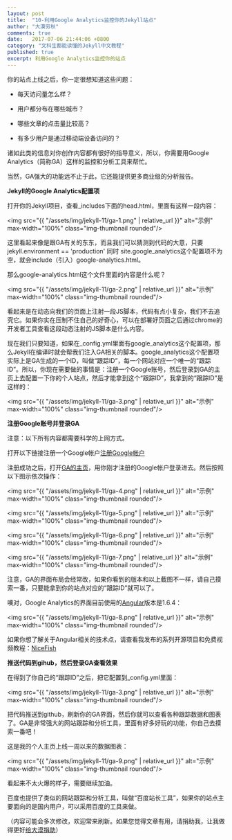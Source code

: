 ```yaml
---
layout: post
title:  "10-利用Google Analytics监控你的Jekyll站点"
author: "大漠穷秋"
comments: true
date:   2017-07-06 21:44:06 +0800
category: "文科生都能读懂的Jekyll中文教程"
published: true
excerpt: 利用Google Analytics监控你的站点
---
```


你的站点上线之后，你一定很想知道这些问题：

- 每天访问量怎么样？

- 用户都分布在哪些城市？

- 哪些文章的点击量比较高？

- 有多少用户是通过移动端设备访问的？

诸如此类的信息对你创作内容都有很好的指导意义，所以，你需要用Google Analytics（简称GA）这样的监控和分析工具来帮忙。

当然，GA强大的功能远不止于此，它还能提供更多商业级的分析报告。

**Jekyll的Google Analytics配置项**

打开你的Jekyll项目，查看_includes下面的head.html，里面有这样一段内容：

<img src="{{ "/assets/img/jekyll-11/ga-1.png" | relative_url }}" alt="示例" max-width="100%" class="img-thumbnail rounded"/>

这里看起来像是跟GA有关的东东，而且我们可以猜测到代码的大意，只要jekyll.environment == 'production' 同时 site.google_analytics这个配置项不为空，就会include（引入）google-analytics.html。

那么google-analytics.html这个文件里面的内容是什么呢？

<img src="{{ "/assets/img/jekyll-11/ga-2.png" | relative_url }}" alt="示例" max-width="100%" class="img-thumbnail rounded"/>

看起来是在动态向我们的页面上注射一段JS脚本，代码有点小复杂，我们不去追究它。如果你实在压制不住自己的好奇心，可以在部署好页面之后通过chrome的开发者工具查看这段动态注射的JS脚本是什么内容。

现在我们只要知道，如果在_config.yml里面有google_analytics这个配置项，那么Jekyll在编译时就会帮我们注入GA相关的脚本。google_analytics这个配置项实际上是GA生成的一个ID，叫做“跟踪ID”，每一个网站对应一个唯一的“跟踪ID”。所以，你现在需要做的事情是：注册一个Google账号，然后登录到GA的主页上去配置一下你的个人站点，然后才能拿到这个“跟踪ID”，我拿到的“跟踪ID”是这样的：

<img src="{{ "/assets/img/jekyll-11/ga-3.png" | relative_url }}" alt="示例" max-width="100%" class="img-thumbnail rounded"/>

**注册Google账号并登录GA**

注意：以下所有内容都需要科学的上网方式。

打开以下链接注册一个Google帐户<a href="https://accounts.google.com/SignUp" target="_blank">注册Google帐户</a>

注册成功之后，打开<a href="http://analytics.google.com/" target="_blank">GA的主页</a>，用你刚才注册的Google帐户登录进去。然后按照以下图示依次操作：

<img src="{{ "/assets/img/jekyll-11/ga-4.png" | relative_url }}" alt="示例" max-width="100%" class="img-thumbnail rounded"/>

<img src="{{ "/assets/img/jekyll-11/ga-5.png" | relative_url }}" alt="示例" max-width="100%" class="img-thumbnail rounded"/>

<img src="{{ "/assets/img/jekyll-11/ga-6.png" | relative_url }}" alt="示例" max-width="100%" class="img-thumbnail rounded"/>

<img src="{{ "/assets/img/jekyll-11/ga-7.png" | relative_url }}" alt="示例" max-width="100%" class="img-thumbnail rounded"/>

注意，GA的界面布局会经常改，如果你看到的版本和以上截图不一样，请自己摸索一番，只要能拿到你的站点对应的“跟踪ID”就可以了。

噢对，Google Analytics的界面目前使用的<a href="https://www.angular.io" target="_blank">Angular</a>版本是1.6.4：

<img src="{{ "/assets/img/jekyll-11/ga-8.png" | relative_url }}" alt="示例" max-width="100%" class="img-thumbnail rounded"/>

如果你想了解关于Angular相关的技术点，请查看我发布的系列开源项目和免费视频教程：<a href="http://git.oschina.net/mumu-osc/NiceFish" target="_blank">NiceFish</a>

**推送代码到gihub，然后登录GA查看效果**

在得到了你自己的“跟踪ID”之后，把它配置到_config.yml里面：

<img src="{{ "/assets/img/jekyll-11/ga-3.png" | relative_url }}" alt="示例" max-width="100%" class="img-thumbnail rounded"/>

把代码推送到github，刷新你的GA界面，然后你就可以查看各种跟踪数据和图表了。GA是非常强大的网站跟踪和分析工具，里面有好多好玩的功能，你自己去摸索一番吧！

这是我的个人主页上线一周以来的数据图表：

<img src="{{ "/assets/img/jekyll-11/ga-9.png" | relative_url }}" alt="示例" max-width="100%" class="img-thumbnail rounded"/>

看起来不太火爆的样子，需要继续加油。

百度也提供了类似的网站跟踪和分析工具，叫做“百度站长工具”，如果你的站点主要面向的是国内用户，可以采用百度的工具来做。

（内容可能会多次修改，欢迎常来刷新。如果您觉得文章有用，请捐助我，让我做得更好<a href="http://damoqiongqiu.github.io/donate/index.html">给大漠捐助</a>）